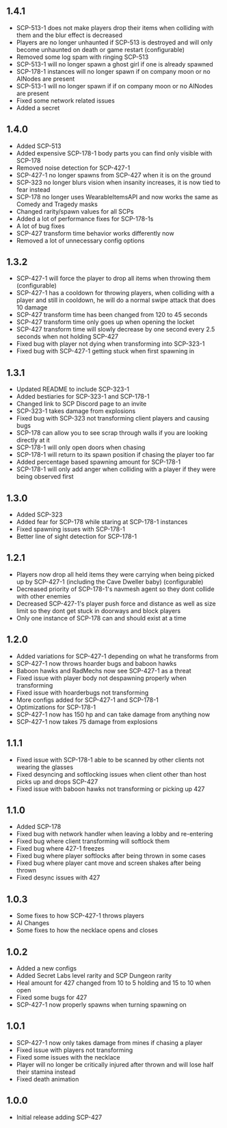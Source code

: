 ## 1.4.1
- SCP-513-1 does not make players drop their items when colliding with them and the blur effect is decreased
- Players are no longer unhaunted if SCP-513 is destroyed and will only become unhaunted on death or game restart (configurable)
- Removed some log spam with ringing SCP-513
- SCP-513-1 will no longer spawn a ghost girl if one is already spawned
- SCP-178-1 instances will no longer spawn if on company moon or no AINodes are present
- SCP-513-1 will no longer spawn if if on company moon or no AINodes are present
- Fixed some network related issues
- Added a secret

## 1.4.0
- Added SCP-513
- Added expensive SCP-178-1 body parts you can find only visible with SCP-178
- Removed noise detection for SCP-427-1
- SCP-427-1 no longer spawns from SCP-427 when it is on the ground
- SCP-323 no longer blurs vision when insanity increases, it is now tied to fear instead
- SCP-178 no longer uses WearableItemsAPI and now works the same as Comedy and Tragedy masks
- Changed rarity/spawn values for all SCPs
- Added a lot of performance fixes for SCP-178-1s
- A lot of bug fixes
- SCP-427 transform time behavior works differently now
- Removed a lot of unnecessary config options

## 1.3.2
- SCP-427-1 will force the player to drop all items when throwing them (configurable)
- SCP-427-1 has a cooldown for throwing players, when colliding with a player and still in cooldown, he will do a normal swipe attack that does 10 damage
- SCP-427 transform time has been changed from 120 to 45 seconds
- SCP-427 transform time only goes up when opening the locket
- SCP-427 transform time will slowly decrease by one second every 2.5 seconds when not holding SCP-427
- Fixed bug with player not dying when transforming into SCP-323-1
- Fixed bug with SCP-427-1 getting stuck when first spawning in

## 1.3.1
- Updated README to include SCP-323-1
- Added bestiaries for SCP-323-1 and SCP-178-1
- Changed link to SCP Discord page to an invite
- SCP-323-1 takes damage from explosions
- Fixed bug with SCP-323 not transforming client players and causing bugs
- SCP-178 can allow you to see scrap through walls if you are looking directly at it
- SCP-178-1 will only open doors when chasing
- SCP-178-1 will return to its spawn position if chasing the player too far
- Added percentage based spawning amount for SCP-178-1
- SCP-178-1 will only add anger when colliding with a player if they were being observed first

## 1.3.0
- Added SCP-323
- Added fear for SCP-178 while staring at SCP-178-1 instances
- Fixed spawning issues with SCP-178-1
- Better line of sight detection for SCP-178-1

## 1.2.1
- Players now drop all held items they were carrying when being picked up by SCP-427-1 (including the Cave Dweller baby) (configurable)
- Decreased priority of SCP-178-1's navmesh agent so they dont collide with other enemies
- Decreased SCP-427-1's player push force and distance as well as size limit so they dont get stuck in doorways and block players
- Only one instance of SCP-178 can and should exist at a time

## 1.2.0
- Added variations for SCP-427-1 depending on what he transforms from
- SCP-427-1 now throws hoarder bugs and baboon hawks
- Baboon hawks and RadMechs now see SCP-427-1 as a threat
- Fixed issue with player body not despawning properly when transforming
- Fixed issue with hoarderbugs not transforming
- More configs added for SCP-427-1 and SCP-178-1
- Optimizations for SCP-178-1
- SCP-427-1 now has 150 hp and can take damage from anything now
- SCP-427-1 now takes 75 damage from explosions

## 1.1.1
- Fixed issue with SCP-178-1 able to be scanned by other clients not wearing the glasses
- Fixed desyncing and softlocking issues when client other than host picks up and drops SCP-427
- Fixed issue with baboon hawks not transforming or picking up 427

## 1.1.0
- Added SCP-178
- Fixed bug with network handler when leaving a lobby and re-entering
- Fixed bug where client transforming will softlock them
- Fixed bug where 427-1 freezes
- Fixed bug where player softlocks after being thrown in some cases
- Fixed bug where player cant move and screen shakes after being thrown
- Fixed desync issues with 427

## 1.0.3
- Some fixes to how SCP-427-1 throws players
- AI Changes
- Some fixes to how the necklace opens and closes

## 1.0.2
- Added a new configs
- Added Secret Labs level rarity and SCP Dungeon rarity
- Heal amount for 427 changed from 10 to 5 holding and 15 to 10 when open
- Fixed some bugs for 427
- SCP-427-1 now properly spawns when turning spawning on

## 1.0.1
- SCP-427-1 now only takes damage from mines if chasing a player
- Fixed issue with players not transforming
- Fixed some issues with the necklace
- Player will no longer be critically injured after thrown and will lose half their stamina instead
- Fixed death animation

## 1.0.0
- Initial release adding SCP-427